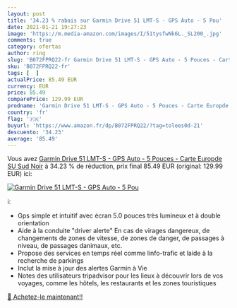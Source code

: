 ```yaml
---
layout: post
title: '34.23 % rabais sur Garmin Drive 51 LMT-S - GPS Auto - 5 Pou'
date: 2021-01-21 19:27:23
image: 'https://m.media-amazon.com/images/I/51tysfwNk6L._SL200_.jpg'
comments: true
category: ofertas
author: ring
slug: 'B072FPRQ22-fr Garmin Drive 51 LMT-S - GPS Auto - 5 Pouces - Carte...'
sku: 'B072FPRQ22-fr'
tags: [  ]
actualPrice: 85.49 EUR
currency: EUR
price: 85.49
comparePrice: 129.99 EUR
prodname: 'Garmin Drive 51 LMT-S - GPS Auto - 5 Pouces - Carte Europde SU Sud Noir'
country: 'fr'
flag: '🇫🇷'
buyurl: 'https://www.amazon.fr/dp/B072FPRQ22/?tag=tolees0d-21'
descuento: '34.23'
average: '85.49'
---
```


Vous avez [Garmin Drive 51 LMT-S - GPS Auto - 5 Pouces - Carte Europde SU Sud Noir](https://www.amazon.fr/dp/B072FPRQ22/?tag=tolees0d-21)  à  34.23 % de réduction, prix final  85.49 EUR (original: 129.99 EUR) ici:

[![Garmin Drive 51 LMT-S - GPS Auto - 5 Pou](https://m.media-amazon.com/images/I/51tysfwNk6L._SL200_.jpg)](https://www.amazon.fr/dp/B072FPRQ22/?tag=tolees0d-21)

ℹ️:

- Gps simple et intuitif avec écran 5.0 pouces très lumineux et à double orientation
- Aide à la conduite "driver alerte" En cas de virages dangereux, de changements de zones de vitesse, de zones de danger, de passages à niveau, de passages danimaux, etc.
- Propose des services en temps réel comme linfo-trafic et laide à la recherche de parkings
- Inclut la mise à jour des alertes Garmin à Vie
- Notes des utilisateurs tripadvisor pour les lieux à découvrir lors de vos voyages, comme les hôtels, les restaurants et les zones touristiques

[🛒 Achetez-le maintenant!!](https://www.amazon.fr/dp/B072FPRQ22/?tag=tolees0d-21)
